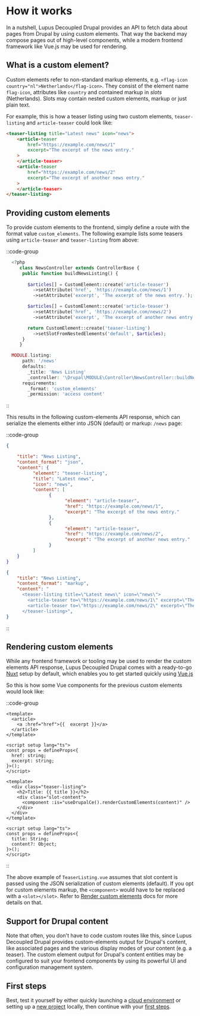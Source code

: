 # How it works

In a nutshell, Lupus Decoupled Drupal provides an API to fetch data about pages from Drupal by using custom elements. That way the backend may compose pages out of high-level components, while a modern frontend framework like Vue.js may be used for rendering.

## What is a custom element?

Custom elements refer to non-standard markup elements, e.g. `<flag-icon country="nl">Netherlands</flag-icon>`. They consist of the element name `flag-icon`, attributes like `country` and contained markup in <em>slots</em> (Netherlands). Slots may contain nested custom elements, markup or just plain text.

For example, this is how a teaser listing using two custom elements, `teaser-listing` and `article-teaser` could look like:

```html
<teaser-listing title="Latest news" icon="news">
    <article-teaser 
        href="https://example.com/news/1" 
        excerpt="The excerpt of the news entry."
    >
    </article-teaser>
    <article-teaser 
        href="https://example.com/news/2" 
        excerpt="The excerpt of another news entry."
    >
    </article-teaser>
</teaser-listing>
```

## Providing custom elements

 To provide custom elements to the frontend, simply define a route with the format value `custom_elements`. The following example lists some teasers using `article-teaser` and `teaser-listing` from above:

::code-group

  ```php [Controller/News.php]
    <?php
       class NewsController extends ControllerBase {
        public function buildNewsListing() {
          
          $articles[] = CustomElement::create('article-teaser')
            ->setAttribute('href', 'https://example.com/news/1')
            ->setAttribute('excerpt', 'The excerpt of the news entry.');

          $articles[] = CustomElement::create('article-teaser')
            ->setAttribute('href', 'https://example.com/news/2')
            ->setAttribute('excerpt', 'The excerpt of another news entry.');

          return CustomElement::create('teaser-listing')
            ->setSlotFromNestedElements('default', $articles);
        }
       }
  ```

  ```php [MODULE.routing.yml]
    MODULE.listing:
        path: '/news'
        defaults:
          _title: 'News Listing'
          _controller: '\Drupal\MODULE\Controller\NewsController::buildNewsListing'
        requirements:
          _format: 'custom_elements'
          _permission: 'access content'

  ```
::

This results in the following custom-elements API response, which can serialize the elements either into JSON (default) or markup:
`/news` page:

::code-group

  ```json [/ce-api/news]
{

      "title": "News Listing",
      "content_format": "json",
      "content": {
            "element": "teaser-listing",
            "title": "Latest news",
            "icon": "news",
            "content": [
                  {
                        "element": "article-teaser",
                        "href": "https://example.com/news/1",
                        "excerpt": "The excerpt of the news entry."
                  },
                  {
                        "element": "article-teaser",
                        "href": "https://example.com/news/2",
                        "excerpt": "The excerpt of another news entry."
                  }
            ]
      }
}
  ```

  ```json [/ce-api/news?_content_format=markup]
  {
      "title": "News Listing",
      "content_format": "markup",
      "content": "
        <teaser-listing title=\"Latest news\" icon=\"news\">
          <article-teaser to=\"https://example.com/news/1\" excerpt=\"The excerpt of the news entry.\" slot=\"default\"></article-teaser>
          <article-teaser to=\"https://example.com/news/2\" excerpt=\"The excerpt of another news entry.\" slot=\"default\"></article-teaser>
        </teaser-listing>",
  }
  ```
::


## Rendering custom elements

While any frontend framework or tooling may be used to render the custom elements API response, Lupus Decoupled Drupal comes with a ready-to-go [Nuxt](https://nuxt.com) setup by default, which enables you to get started quickly using [Vue.js](https://vuejs.org)

So this is how some Vue components for the previous custom elements would look like:

::code-group

  ```vue [ArticleTeaser.vue]
  <template>
    <article>
      <a :href="href">{{  excerpt }}</a>
    </article>
  </template>
  
  <script setup lang="ts">
  const props = defineProps<{
    href: string;
    excerpt: string;
  }>();
  </script>
  
  ```

  ```vue [TeaserListing.vue]
  <template>
    <div class="teaser-listing">
      <h2>Title: {{ title }}</h2>
      <div class="slot-content">
        <component :is="useDrupalCe().renderCustomElements(content)" />
      </div>
    </div>
  </template>
  
  <script setup lang="ts">
  const props = defineProps<{
    title: String;
    content?: Object;
  }>();
  </script>

  ```
::

The above example of `TeaserListing.vue` assumes that slot content is passed using the JSON serialization of custom elements (default). If you opt for custom elements markup, the `<component>` would have to be replaced with a `<slot></slot>`. Refer to [Render custom elements](/nuxt/render-custom-elements) docs for more details on that.


## Support for Drupal content 

Note that often, you don't have to code custom routes like this, since Lupus Decoupled Drupal provides custom-elements output for Drupal's content, like associated pages and the various display modes of your content (e.g. a teaser). The custom element output for Drupal's content entities may be configured to suit your frontend components by using its powerful UI and configuration management system.

## First steps

Best, test it yourself by either quickly launching a [cloud environment](/get-started/play-online) or setting up a [new project](/get-started/create-new-project) locally, then continue with your [first steps](/get-started/first-steps).

